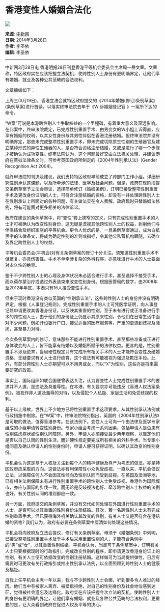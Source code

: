 # 香港变性人婚姻合法化

![](https://rs2.huanqiucdn.cn/huanqiu/image/www/common/200.jpg)

**来源**: [中新网](http://www.chinanews.com/hb/2014/03-28/6006450.shtml)  
**日期**: 2014年3月28日  
**作者**: 李圣依  
**编辑**: 李圣依  

---

中新网3月28日电 香港明报28日刊登香港平等机会委员会主席周一岳文章。文章称，特区政府实在应该把握立法契机，使跨性别人士身份有更明确界定，让他们享有婚姻、就业及各种公共范畴的合法权利。

文章摘编如下：

上周三(3月19日)，香港立法会就特区政府提交的《2014年婚姻(修订)条例草案》(条例草案)进行首读，以落实终审法院去年于《W 诉婚姻登记官 》一案所下达的命令。

“W案”可说是本港跨性别人士争取权益的一个里程碑，有着重大意义及深远影响。在此案中，终审法院裁定，已完成性别重置手术、由男变女的W小姐上诉得直，应享有婚姻的权利，以其女性身份与其男性伴侣在香港注册结婚。但终审法院并没有明确界定，那些未完成整项性别重置手术，即未完成切除原生性别的生殖器官及建立某种形式的异性生殖器的人，是否符合资格注册结婚，又或是进行了哪一个步骤才被确认为成功变性。终审法院认为，这个问题最好交由立法机关处理，并建议港府在草拟法律条文时，可参考英国政府所制定的《2004年性别承认法》(Gender Recognition Act 2004)。

就终审法院的判决及建议，我们支持特区政府早前成立了跨部门工作小组，详细研究性别承认这课题，以及所牵涉的法律、医学及社会问题。但是，政府在现阶段提交条例草案予立法会审议，选择简单修订《婚姻条例》，订明已接受整项性别重置手术及更改身份证明的人士，可符合注册结婚的资格，却没有一并处理跨性别人士在性别承认上所面对的各种问题，有关做法实在令人费解。政府现时只替婚姻法修例，将有可能面对更多相关的法律诉讼。

政府在建议的条例草案中，将“变性”套上狭窄的定义，只有完成性别重置手术的人士才可被确认为改变性别身份，这无疑是漠视其他跨性别人士的权益，剥削他们与伴侣结合及组织家庭的平等机会。更令人忧虑的是，一旦条例草案通过，成为白纸黑字的法律条文，将成为确定性别的准则或指标，令其他公私营机构跟随，去确立及界定跨性别人士的权益。

平等机会委员会(平机会)对有关条例草案的修订十分关注。须知道性别重置手术不但繁复，亦具伤害性。手术不单牵涉复杂的外科程序，亦意味进行手术的人士要面对永久性的绝育。

鉴于不少跨性别人士的心理及身体状况未必适合进行手术，甚至选择不接受手术，而以荷尔蒙治疗或透过外表装束来改变性别身份。根据医管局的数字，由2008年至2012年年底，本港只有16人接受变性手术。

但由于现时香港没有类似英国的“性别承认法”，这些跨性别人士的身份并没有明确界定。根据《人事登记规则》，完成性别重置手术的人士可凭医学证明，向人事登记处申请更改其香港身份证，以反映其重置的性别。至于未有进行或正准备进行手术的跨性别人士，由于他们的身份证上仍显示其原来性别，令他们在日常生活中面对不少问题，例如开设银行户口、接受适当的医疗服务等，严重的更遭到歧视及骚扰，甚至暴力对待。

今次条例草案内的修订，意味那些不能进行性别重置手术、甚至那些准备或正进行身体改变的人士，皆不能享有结婚以及婚姻所赋予的法律权益。更甚的是，性别重置手术涉及绝育，当局硬性规定只有完成所有相关手术的人士才能符合变性及结婚资格，无疑要求有关人士进行绝育，这个做法有可能被视为强迫及欺压手段。此外，有部分跨性别人士亦期望可以不用男或女，而以“X”为性别，这些亦是将来需要研究的政策。

事实上，国际组织如联合国便曾表达关注，认为要变性人士完成性别重置手术的要求并不人道，是违法及具羞辱性。在本港，有关要求亦可能违反《香港人权法案条例》，被视作非人道及羞辱的对待，以及侵犯个人私隐、家庭生活和免受歧视的权利。

基于以上缘故，世界上不少地方已将性别重置手术这项要求，从其性别承认法例或行政措施中剔除。在“W案”中，终审法院特别指出，英国的《2004年性别承认法》是可取的做法，值得香港参考。在该法例下，变性人士可向一个由法律及医学专家组成的小组申请转变性别身份。专家小组会考虑一系列因素，包括申请人是否患有性别焦虑症状或性别认同障碍。另外，申请人亦须接受最少两年观察，以厘定他们是否以自己认同的性别生活，而非硬性规定要完成所有相关的外科手术。当专家小组同意及确认申请人的性别身份时，申请人便可获得证明，以确认其改变的性别身份。

平机会认为这是基于人权及关注到每个人的精神健康及尊严为考虑的做法，亦是特区政府应采取的方向。这做法亦有利保障性小众免受歧视。一直以来，平机会倡议立法，以保障任何人不会因其性倾向及性别认同而受到歧视。在英国及澳洲等地，已有相关法例保障未有进行性别重置手术的跨性别人士免受歧视，香港作为国际城市，亦应与国际的步伐一致。而无论是反歧视法也好、牵涉跨性别人士权益的法例也好，有关性别认同的准则都应一致。

另一方面，政府提交的条例草案，并没有交代如何处理在外国进行性别重置手术的人士，是否可以以其重置的性别身份注册结婚。其次，若一名跨性别人士未有完成性别重置手术，但已获得海外机关确认其改变的性别，有关人士又是否符合在港结婚的资格? 我们认为，政府有必要在条例草案中厘清如何处理这些情况。

平机会将向政府及立法会提议，修订有关条例草案，毋须于《婚姻条例》中列明，已接受整项性别重置手术及于手术后采用重置性别的人，才能符合条例中的“男”或“女”，以其重置性别结婚。平机会认为，当局可于条例草案中，订明有关人士只要根据现时的行政指引，完成改变性别的程序，即申请更改香港身份证上的性别，有关人士便可依据改变的性别注册结婚。这样做可为当局提供弹性，日后有需要时可更改有关行政指引或推出性别承认法例，以全面照顾到跨性别人士的健康及福祉。

自我上任平机会主席一年以来，我与不少跨性别人士会面，听到很多令人难过的经历。他们当中有被家人离弃、被爱侣拒绝，对自己的性别身份及社会地位感到迷茫，觉得被社会遗忘及边缘化。政府实在应该把握今次立法的契机，使跨性别人士的身份有更明确的界定，让他们享有婚姻、就业及各种公共范畴的合法权利，更重要的是，让大众看到政府在促进人权及平等的决心。
